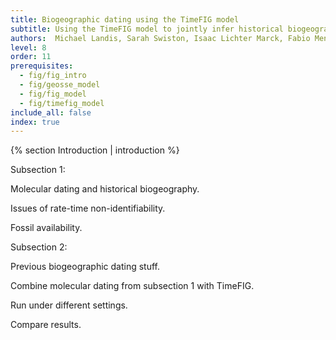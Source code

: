 ```yaml
---
title: Biogeographic dating using the TimeFIG model
subtitle: Using the TimeFIG model to jointly infer historical biogeography and divergence times
authors:  Michael Landis, Sarah Swiston, Isaac Lichter Marck, Fabio Mendes, Felipe Zapata
level: 8
order: 11
prerequisites:
  - fig/fig_intro
  - fig/geosse_model
  - fig/fig_model
  - fig/timefig_model
include_all: false
index: true
---
```



{% section Introduction | introduction %}

Subsection 1:

Molecular dating and historical biogeography.

Issues of rate-time non-identifiability.

Fossil availability.

Subsection 2:

Previous biogeographic dating stuff.

Combine molecular dating from subsection 1 with TimeFIG.

Run under different settings.

Compare results.
